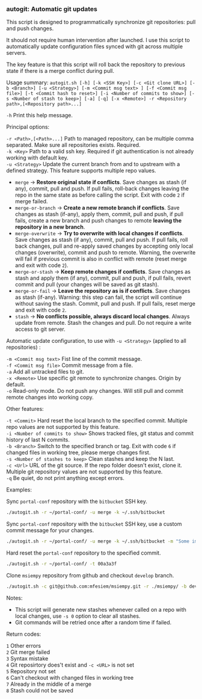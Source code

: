 ### autogit: Automatic git updates

This script is designed to programmatically synchronize git repositories: pull and push changes.

It should not require human intervention after launched. I use this script to automatically update configuration files synced with git across multiple servers.

The key feature is that this script will roll back the repository to previous state if there is a merge conflict during pull.

Usage summary: `autogit.sh [-h] [-k <SSH Key>] [-c <Git clone URL>] [-b <Branch>] [-u <Strategy>] [-m <Commit msg text> ] [-f <Commit msg file>] [-t <Commit hash to reset>] [-i <Number of commits to show>] [-s <Number of stash to keep>] [-a] [-q] [-x <Remote>] -r <Repository path>,[<Repository path>...]`

`-h`      Print this help message.  

Principal options:

`-r <Path>,[<Path>...]`  Path to managed repository, can be multiple comma separated. Make sure all repositories exists. Required.  
`-k <Key>`    Path to a valid ssh key. Required if git authentication is not already working with default key.  
`-u <Strategy>`   Update the current branch from and to upstream with a defined strategy. This feature supports multiple repo values.
  - `merge` -> **Restore original state if conflicts**. Save changes as stash (if any), commit, pull and push. If pull fails, roll-back changes leaving the repo in the same state as before calling the script. Exit with code `2` if merge failed.
  - `merge-or-branch` -> **Create a new remote branch if conflicts**. Save changes as stash (if-any), apply them, commit, pull and push, if pull fails, create a new branch and push changes to remote **leaving the repository in a new branch**. 
  - `merge-overwrite` -> **Try to overwrite with local changes if conflicts**. Save changes as stash (if any), commit, pull and push. If pull fails, roll back changes, pull and re-apply saved changes by accepting only local changes (overwrite), commit and push to remote. Warning, the overwrite will fail if previous commit is also in conflict with remote (reset merge and exit with code `2`).
  - `merge-or-stash` -> **Keep remote changes if conflicts**. Save changes as stash and apply them (if any), commit, pull and push, if pull fails, revert commit and pull (your changes will be saved as git stash).  
  - `merge-or-fail` -> **Leave the repository as is if conflicts**. Save changes as stash (if-any). Warning: this step can fail, the script will continue without saving the stash. Commit, pull and push. If pull fails, reset merge and exit with code `2`.
  - `stash` -> **No conflicts possible, always discard local changes**. Always update from remote. Stash the changes and pull. Do not require a write access to git server.

Automatic update configuration, to use with `-u <Strategy>` (applied to all repositories) :

`-m <Commit msg text>`    Fist line of the commit message.  
`-f <Commit msg file>`    Commit message from a file.  
`-a`  Add all untracked files to git.  
`-x <Remote>`   Use specific git remote to synchronize changes. Origin by default.  
`-o`    Read-only mode. Do not push any changes. Will still pull and commit remote changes into working copy.  

Other features:

`-t <Commit>` Hard reset the local branch to the specified commit. Multiple repo values are not supported by this feature.  
`-i <Number of commits to show>`  Shows tracked files, git status and commit history of last N commits.  
`-b <Branch>` Switch to the specified branch or tag. Exit with code `6` if changed files in working tree, please merge changes first.  
`-s <Number of stashes to keep>`  Clean stashes and keep the N last.  
`-c <Url>`    URL of the git source. If the repo folder doesn't exist, clone it. Multiple git repository values are not supported by this feature.  
`-q`      Be quiet, do not print anything except errors.  

Examples:

Sync `portal-conf` repository with the `bitbucket` SSH key.
```bash
./autogit.sh -r ~/portal-conf/ -u merge -k ~/.ssh/bitbucket
```

Sync `portal-conf` repository with the `bitbucket` SSH key, use a custom commit message for your changes.
```bash
./autogit.sh -r ~/portal-conf/ -u merge -k ~/.ssh/bitbucket -m "Some important changes"
```

Hard reset the `portal-conf` repository to the specified commit.
```bash
./autogit.sh -r ~/portal-conf/ -t 00a3a3f
```

Clone `msiempy` repository from github and checkout `develop` branch.
```bash
./autogit.sh -c git@github.com:mfesiem/msiempy.git -r ./msiempy/ -b develop
```


Notes:

- This script will generate new stashes whenever called on a repo with local changes, use `-s 0` option to clear all stashes.
- Git commands will be retried once after a random time if failed.

Return codes:

`1` Other errors  
`2` Git merge failed  
`3` Syntax mistake  
`4` Git reposirtory does't exist and `-c <URL>` is not set  
`5` Repository not set  
`6` Can't checkout with changed files in working tree  
`7` Already in the middle of a merge  
`8` Stash could not be saved  
